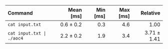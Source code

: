 | Command | Mean [ms] | Min [ms] | Max [ms] | Relative |
|:---|---:|---:|---:|---:|
| `cat input.txt` | 0.6 ± 0.2 | 0.3 | 4.6 | 1.00 |
| `cat input.txt \| ./aoc4` | 2.2 ± 0.2 | 1.9 | 3.4 | 3.71 ± 1.41 |
